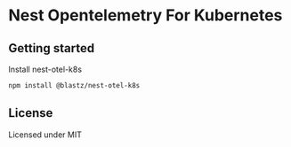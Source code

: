 # Nest Opentelemetry For Kubernetes

## Getting started

Install nest-otel-k8s

```bash
npm install @blastz/nest-otel-k8s
```

## License

Licensed under MIT
